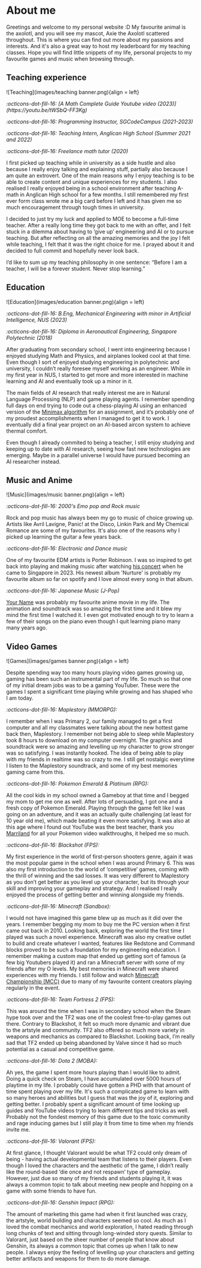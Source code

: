 # About me 

Greetings and welcome to my personal website :D My favourite animal is the axolotl, and you will see my mascot, Axie the Axolotl scattered throughout. This is where you can find out more about my passions and interests. And it's also a great way to host my leaderboard for my teaching classes. Hope you will find little snippets of my life, personal projects to my favourite games and music when browsing through.

## <b> Teaching experience </b>

![Teaching](images/teaching banner.png){align = left}

<i> 
:octicons-dot-fill-16: [A Math Complete Guide Youtube video (2023)](https://youtu.be/tWSbQ-FF3Kg)

:octicons-dot-fill-16: Programming Instructor, SGCodeCampus (2021-2023)

:octicons-dot-fill-16: Teaching Intern, Anglican High School (Summer 2021 and 2022)

:octicons-dot-fill-16: Freelance math tutor (2020) </i> 

I first picked up teaching while in university as a side hustle and also because I really enjoy talking and explaining stuff, partially also because I am quite an extrovert. One of the main reasons why I enjoy teaching is to be able to create content and unique experiences for my students. I also realised I really enjoyed being in a school environment after teaching A-math in Anglican High school for a few months. I still remembered my first ever form class wrote me a big card before I left and it has given me so much encouragement through tough times in university.

I decided to just try my luck and applied to MOE to become a full-time teacher. After a really long time they got back to me with an offer, and I felt stuck in a dilemma about having to ‘give up’ engineering and AI or to pursue teaching. But after reflecting on all the amazing memories and the joy I felt while teaching, I felt that it was the right choice for me. I prayed about it and decided to full commit and hopefully never look back.

I’d like to sum up my teaching philosophy in one sentence: “Before I am a teacher, I will be a forever student. Never stop learning.”

## <b> Education </b>

![Education](images/education banner.png){align = left}

<i>:octicons-dot-fill-16: B.Eng, Mechanical Engineering with minor in Artificial Intelligence, NUS (2023) 

:octicons-dot-fill-16: Diploma in Aeronautical Engineering, Singapore Polytechnic (2018)</i>

After graduating from secondary school, I went into engineering because I enjoyed studying Math and Physics, and airplanes looked cool at that time. Even though I sort of enjoyed studying engineering in polytechnic and university, I couldn’t really foresee myself working as an engineer. While in my first year in NUS, I started to get more and more interested in machine learning and AI and eventually took up a minor in it. 

The main fields of AI research that really interest me are in Natural Language Processing (NLP) and game playing agents. I remember spending full days on end trying to code out a chess-playing AI using an enhanced version of the [Minimax algorithm](https://www.geeksforgeeks.org/minimax-algorithm-in-game-theory-set-1-introduction/) for an assignment, and it’s probably one of my proudest accomplishments when I managed to get it to work. I eventually did a final year project on an AI-based aircon system to achieve thermal comfort.

Even though I already commited to being a teacher, I still enjoy studying and keeping up to date with AI research, seeing how fast new technologies are emerging. Maybe in a parallel universe I would have pursued becoming an AI researcher instead.

## <b> Music and Anime </b>

![Music](images/music banner.png){align = left}

<i>:octicons-dot-fill-16: 2000's Emo pop and Rock music </i>

Rock and pop music has always been my go to music of choice growing up. Artists like Avril Lavigne, Panic! at the Disco, Linkin Park and My Chemical Romance are some of my favourites. It's also one of the reasons why I picked up learning the guitar a few years back.

<i>:octicons-dot-fill-16: Electronic and Dance music </i>

One of my favourite EDM artists is Porter Robinson. I was so inspired to get back into playing and making music after watching [his concert](https://youtu.be/THjekE5p2aw) when he came to Singapore in 2023. His newest album 'Nurture' is probably my favourite album so far on spotify and I love almost every song in that album.

<i>:octicons-dot-fill-16: Japanese Music (J-Pop) </i>

[Your Name](https://myanimelist.net/anime/32281/Kimi_no_Na_wa) was probably my favourite anime movie in my life. The animation and soundtrack was so amazing the first time and it blew my mind the first time I watched it. I even got motivated enough to try to learn a few of their songs on the piano even though I quit learning piano many many years ago.

## <b> Video Games </b>

![Games](images/games banner.png){align = left}

Despite spending way too many hours playing video games growing up, gaming has been such an instrumental part of my life. So much so that one of my initial dream jobs was to be a gaming YouTuber. These were the games I spent a significant time playing while growing and has shaped who I am today.

<i>:octicons-dot-fill-16: Maplestory (MMORPG): </i>

I remember when I was Primary 2, our family managed to get a first computer and all my classmates were talking about the new hottest game back then, Maplestory. I remember not being able to sleep while Maplestory took 8 hours to download on my computer overnight. The graphics and soundtrack were so amazing and levelling up my character to grow stronger was so satisfying. I was instantly hooked. The idea of being able to play with my friends in realtime was so crazy to me. I still get nostalgic everytime I listen to the Maplestory soundtrack, and some of my best memories gaming came from this.

<i>:octicons-dot-fill-16: Pokemon Emerald & Platinum (RPG): </i>

All the cool kids in my school owned a Gameboy at that time and I begged my mom to get me one as well. After lots of persuading, I got one and a fresh copy of Pokemon Emerald. Playing through the game felt like I was going on an adventure, and it was an actually quite challenging (at least for 10 year old me), which made beating it even more satisfying. It was also at this age where I found out YouTube was the best teacher, thank you [Marriland](https://www.youtube.com/channel/UCe2yn-ptTl529JPheQgzm_A) for all your Pokemon video walkthroughs, it helped me so much.

<i>:octicons-dot-fill-16: Blackshot (FPS): </i>

My first experience in the world of first-person shooters genre, again it was the most popular game in the school when I was around Primary 6. This was also my first introduction to the world of ‘competitive’ games, coming with the thrill of winning and the sad losses. It was very different to Maplestory as you don’t get better as you level up your character, but its through your skill and improving your gameplay and strategy. And I realised I really enjoyed the process of getting better and winning alongside my friends.

<i>:octicons-dot-fill-16: Minecraft (Sandbox): </i>

I would not have imagined this game blew up as much as it did over the years. I remember begging my mom to buy me the PC version when it first came out back in 2010. Looking back, exploring the world the first time I played was such a novel experience. Minecraft was also my creative outlet to build and create whatever I wanted, features like Redstone and Command blocks proved to be such a foundation for my engineering education. I remember making a custom map that ended up getting sort of famous (a few big Youtubers played it) and ran a Minecraft server with some of my friends after my O levels. My best memories in Minecraft were shared experiences with my friends. I still follow and watch [Minecraft Championship (MCC)](https://mcc.live/) due to many of my favourite content creators playing regularly in the event.

<i>:octicons-dot-fill-16: Team Fortress 2 (FPS): </i>

This was around the time when I was in secondary school when the Steam hype took over and the TF2 was one of the coolest free-to-play games out there. Contrary to Blackshot, it felt so much more dynamic and vibrant due to the artstyle and community. TF2 also offered so much more variety in weapons and mechanics as compared to Blackshot. Looking back, I’m really sad that TF2 ended up being abandoned by Valve since it had so much potential as a casual and competitive game.

<i>:octicons-dot-fill-16: Dota 2 (MOBA): </i>

Ah yes, the game I spent more hours playing than I would like to admit. Doing a quick check on Steam, I have accumulated over 5000 hours of playtime in my life. I probably could have gotten a PHD with that amount of time spent playing over my life. It's such a complicated game to learn with so many heroes and abilities but I guess that was the joy of it, exploring and getting better. I probably spent a significant amount of time looking up guides and YouTube videos trying to learn different tips and tricks as well. Probably not the fondest memory of this game due to the toxic community and rage inducing games but I still play it from time to time when my friends invite me.

<i>:octicons-dot-fill-16: Valorant (FPS): </i>

At first glance, I thought Valorant would be what TF2 could only dream of being - having actual developmental team that listens to their players. Even though I loved the characters and the aesthetic of the game, I didn’t really like the round-based ‘die once and not respawn’ type of gameplay. However, just due so many of my friends and students playing it, it was always a common topic to talk about meeting new people and hopping on a game with some friends to have fun.

<i>:octicons-dot-fill-16: Genshin Impact (RPG): </i>

The amount of marketing this game had when it first launched was crazy, the artstyle, world building and characters seemed so cool. As much as I loved the combat mechanics and world exploration, I hated reading through long chunks of text and sitting through long-winded story quests. Similar to Valorant, just based on the sheer number of people that know about Genshin, its always a common topic that comes up when I talk to new people. I always enjoy the feeling of levelling up your characters and getting better artifacts and weapons for them to do more damage.
